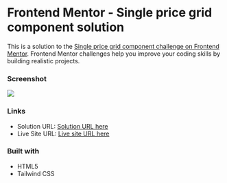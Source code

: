 # Frontend Mentor - Single price grid component solution

This is a solution to the [Single price grid component challenge on Frontend Mentor](https://www.frontendmentor.io/challenges/single-price-grid-component-5ce41129d0ff452fec5abbbc). Frontend Mentor challenges help you improve your coding skills by building realistic projects. 

### Screenshot

![](./images/Screenshot.png)

### Links

- Solution URL: [Solution URL here](https://github.com/NDK1195/four-card-feature-section)
- Live Site URL: [Live site URL here](https://ndk1195.github.io/four-card-feature-section/)

### Built with

- HTML5
- Tailwind CSS
